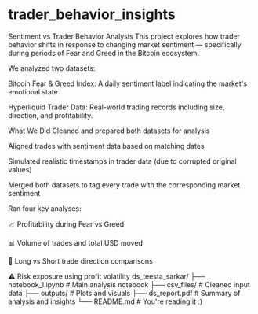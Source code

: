 # trader_behavior_insights
Sentiment vs Trader Behavior Analysis
This project explores how trader behavior shifts in response to changing market sentiment — specifically during periods of Fear and Greed in the Bitcoin ecosystem.

We analyzed two datasets:

Bitcoin Fear & Greed Index: A daily sentiment label indicating the market's emotional state.

Hyperliquid Trader Data: Real-world trading records including size, direction, and profitability.

 What We Did
Cleaned and prepared both datasets for analysis

Aligned trades with sentiment data based on matching dates

Simulated realistic timestamps in trader data (due to corrupted original values)

Merged both datasets to tag every trade with the corresponding market sentiment

Ran four key analyses:

📈 Profitability during Fear vs Greed

📊 Volume of trades and total USD moved

🔀 Long vs Short trade direction comparisons

⚠️ Risk exposure using profit volatility
ds_teesta_sarkar/
├── notebook_1.ipynb         # Main analysis notebook
├── csv_files/               # Cleaned input data
├── outputs/                 # Plots and visuals
├── ds_report.pdf            # Summary of analysis and insights
└── README.md                # You're reading it :)



